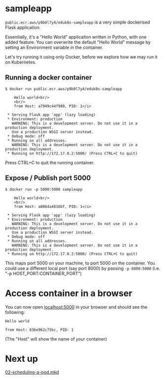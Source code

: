 # sampleapp

`public.ecr.aws/p9b0l7y4/eduk8s-sampleapp` is a very simple dockerised Flask application.

Essentially, it's a "Hello World" applicaiton written in Python, with one added
feature. You can overwrite the default "Hello World" message by setting an 
Environment variable in the container.

Let's try running it using only Docker, before we explore how we may run it on
Kubernetes.

## Running a docker container

```console
$ docker run public.ecr.aws/p9b0l7y4/eduk8s-sampleapp

    Hello world<br/>
    <br/>
    from Host: a7949c44f980, PID: 1</i>

 * Serving Flask app 'app' (lazy loading)
 * Environment: production
   WARNING: This is a development server. Do not use it in a production deployment.
   Use a production WSGI server instead.
 * Debug mode: off
 * Running on all addresses.
   WARNING: This is a development server. Do not use it in a production deployment.
 * Running on http://172.17.0.2:5000/ (Press CTRL+C to quit) 
```

Press CTRL+C to quit the running container.


## Expose / Publish port 5000

```console
$ docker run -p 5000:5000 sampleapp

    Hello world<br/>
    <br/>
    from Host: a8864a4816bf, PID: 1</i>

 * Serving Flask app 'app' (lazy loading)
 * Environment: production
   WARNING: This is a development server. Do not use it in a production deployment.
   Use a production WSGI server instead.
 * Debug mode: off
 * Running on all addresses.
   WARNING: This is a development server. Do not use it in a production deployment.
 * Running on http://172.17.0.2:5000/ (Press CTRL+C to quit)
```

This maps port 5000 on your machine, to port 5000 on the container.
You could use a different local port (say port 8000) by passing `-p 8000:5000`
(i.e. "-p HOST_PORT:CONTAINER_PORT")

# Access container in a browser

You can now open [localhost:5000](http://localhost:5000) in your browser and should see
the following:

```
Hello world

from Host: 83be962c75bc, PID: 1
```

(The "Host" will show the name of _your_ container)


# Next up

[02-scheduling-a-pod.mkd](./02-scheduling-a-pod.mkd)
